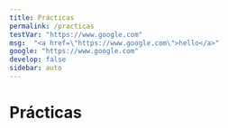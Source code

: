 ```yaml
---
title: Prácticas
permalink: /practicas
testVar: "https://www.google.com"
msg:  "<a href=\"https://www.google.com\">hello</a>"
google: "https://www.google.com"
develop: false
sidebar: auto
---
```


<script setup>
    import practicas from '../.vitepress/components/practicas.vue'
</script>

# Prácticas

<practicas></practicas>